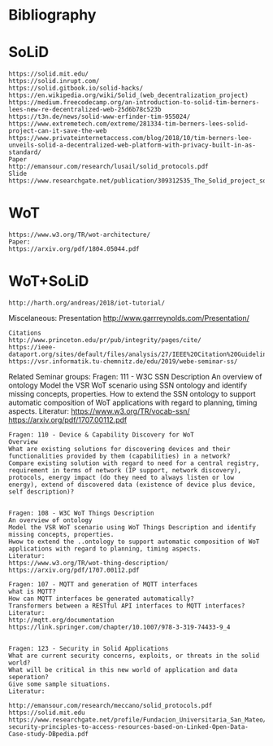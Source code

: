# Bibliography
    
# SoLiD
    https://solid.mit.edu/
    https://solid.inrupt.com/
    https://solid.gitbook.io/solid-hacks/
    https://en.wikipedia.org/wiki/Solid_(web_decentralization_project)
    https://medium.freecodecamp.org/an-introduction-to-solid-tim-berners-lees-new-re-decentralized-web-25d6b78c523b
    https://t3n.de/news/solid-www-erfinder-tim-955024/
    https://www.extremetech.com/extreme/281334-tim-berners-lees-solid-project-can-it-save-the-web
    https://www.privateinternetaccess.com/blog/2018/10/tim-berners-lee-unveils-solid-a-decentralized-web-platform-with-privacy-built-in-as-standard/
    Paper
    http://emansour.com/research/lusail/solid_protocols.pdf
    Slide
    https://www.researchgate.net/publication/309312535_The_Solid_project_social_linked_data

# WoT    
    https://www.w3.org/TR/wot-architecture/
    Paper:
    https://arxiv.org/pdf/1804.05044.pdf

# WoT+SoLiD
    http://harth.org/andreas/2018/iot-tutorial/


Miscelaneous:
    Presentation
    http://www.garrreynolds.com/Presentation/

    Citations
    http://www.princeton.edu/pr/pub/integrity/pages/cite/
    https://ieee-dataport.org/sites/default/files/analysis/27/IEEE%20Citation%20Guidelines.pdf
    https://vsr.informatik.tu-chemnitz.de/edu/2019/webe-seminar-ss/


Related Seminar groups:
    Fragen: 111 - W3C SSN Description
    An overview of ontology
    Model the VSR WoT scenario using SSN ontology and identify missing concepts, properties.
    How to extend the SSN ontology to support automatic composition of WoT applications with regard to planning, timing aspects.
    Literatur:
    https://www.w3.org/TR/vocab-ssn/
    https://arxiv.org/pdf/1707.00112.pdf

    
    Fragen: 110 - Device & Capability Discovery for WoT
    Overview
    What are existing solutions for discovering devices and their functionalities provided by them (capabilities) in a network?
    Compare existing solution with regard to need for a central registry, requirement in terms of network (IP support, network discovery), protocols, energy impact (do they need to always listen or low energy), extend of discovered data (existence of device plus device, self description)?


    Fragen: 108 - W3C WoT Things Description
    An overview of ontology
    Model the VSR WoT scenario using WoT Things Description and identify missing concepts, properties.
    Hwow to extend the ..ontology to support automatic composition of WoT applications with regard to planning, timing aspects.
    Literatur:
    https://www.w3.org/TR/wot-thing-description/
    https://arxiv.org/pdf/1707.00112.pdf

    Fragen: 107 - MQTT and generation of MQTT interfaces
    what is MQTT?
    How can MQTT interfaces be generated automatically?
    Transformers between a RESTful API interfaces to MQTT interfaces?
    Literatur:
    http://mqtt.org/documentation
    https://link.springer.com/chapter/10.1007/978-3-319-74433-9_4


    Fragen: 123 - Security in Solid Applications
    What are current security concerns, exploits, or threats in the solid world?
    What will be critical in this new world of application and data seperation?
    Give some sample situations.
    Literatur:

    http://emansour.com/research/meccano/solid_protocols.pdf
    https://solid.mit.edu
    https://www.researchgate.net/profile/Fundacion_Universitaria_San_Mateo/publication/324706357_Visualizing_security_principles_to_access_resources_based_on_Linked_Open_Data_Case_study_DBpedia/links/5ade4390458515c60f616a99/Visualizing-security-principles-to-access-resources-based-on-Linked-Open-Data-Case-study-DBpedia.pdf